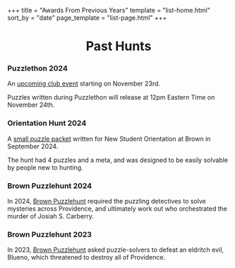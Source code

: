 +++
title = "Awards From Previous Years"
template = "list-home.html"
sort_by = "date"
page_template = "list-page.html"
+++

<h1 style="text-align:center;">Past Hunts</h1>

### Puzzlethon 2024

An <a href="/puzzlethon">upcoming club event</a> starting on November 23rd.

Puzzles written during Puzzlethon will release at 12pm Eastern Time on November 24th.

### Orientation Hunt 2024

A <a href="/archive/orientation2024.pdf">small puzzle packet</a> written for New Student Orientation at Brown in September 2024. 

The hunt had 4 puzzles and a meta, and was designed to be easily solvable by people new to hunting.

### Brown Puzzlehunt 2024

In 2024, <a href="https://2024.brownpuzzlehunt.com">Brown Puzzlehunt</a> required the puzzling detectives to solve mysteries across Providence, and ultimately work out who orchestrated the murder of Josiah S. Carberry.

### Brown Puzzlehunt 2023

In 2023, <a href="https://2023.brownpuzzlehunt.com/">Brown Puzzlehunt</a> asked puzzle-solvers to defeat an eldritch evil, Blueno, which threatened to destroy all of Providence.